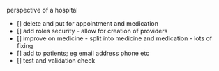 perspective of a hospital
- [] delete and put for appointment and medication
- [] add roles security
        - allow for creation of providers
- [] improve on medicine
        - split into medicine and medication
        - lots of fixing
- [] add to patients; eg email address phone etc
- [] test and validation check
